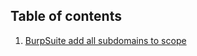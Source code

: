 ## Table of contents

01. [BurpSuite add all subdomains to scope](https://web3doctor.medium.com/burpsuite-add-all-subdomains-to-scope-6aee1780307b)

